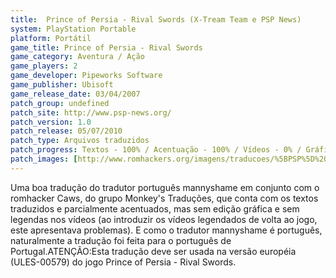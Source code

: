 ```yaml
---
title:  Prince of Persia - Rival Swords (X-Tream Team e PSP News)
system: PlayStation Portable
platform: Portátil
game_title: Prince of Persia - Rival Swords
game_category: Aventura / Ação
game_players: 2
game_developer: Pipeworks Software
game_publisher: Ubisoft
game_release_date: 03/04/2007
patch_group: undefined
patch_site: http://www.psp-news.org/
patch_version: 1.0
patch_release: 05/07/2010
patch_type: Arquivos traduzidos
patch_progress: Textos - 100% / Acentuação - 100% / Vídeos - 0% / Gráficos - 0%
patch_images: [http://www.romhackers.org/imagens/traducoes/%5BPSP%5D%20Prince%20of%20Persia%20-%20Rival%20Swords%20-%20mannyshame%20e%20Caws%20-%201.jpg,http://www.romhackers.org/imagens/traducoes/%5BPSP%5D%20Prince%20of%20Persia%20-%20Rival%20Swords%20-%20mannyshame%20e%20Caws%20-%202.jpg,http://www.romhackers.org/imagens/traducoes/%5BPSP%5D%20Prince%20of%20Persia%20-%20Rival%20Swords%20-%20mannyshame%20e%20Caws%20-%203.jpg]
---
```

Uma boa tradução do tradutor português mannyshame em conjunto com o romhacker Caws, do grupo Monkey's Traduções, que conta com os textos traduzidos e parcialmente acentuados, mas sem edição gráfica e sem legendas nos vídeos (ao introduzir os vídeos legendados de volta ao jogo, este apresentava problemas). E como o tradutor mannyshame é português, naturalmente a tradução foi feita para o português de Portugal.ATENÇÃO:Esta tradução deve ser usada na versão européia (ULES-00579) do jogo Prince of Persia - Rival Swords.